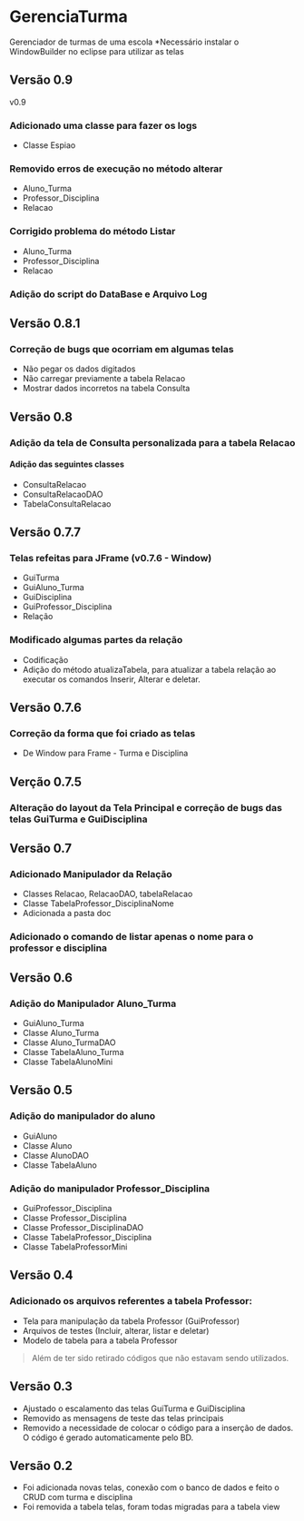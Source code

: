 # GerenciaTurma
Gerenciador de turmas de uma escola
*Necessário instalar o WindowBuilder no eclipse para utilizar as telas
## Versão 0.9
v0.9
### Adicionado uma classe para fazer os logs
- Classe Espiao

### Removido erros de execução no método alterar
- Aluno_Turma
- Professor_Disciplina
- Relacao

### Corrigido problema do método Listar
- Aluno_Turma
- Professor_Disciplina
- Relacao

### Adição do script do DataBase e Arquivo Log

## Versão 0.8.1
### Correção de bugs que ocorriam em algumas telas
- Não pegar os dados digitados
- Não carregar previamente a tabela Relacao
- Mostrar dados incorretos na tabela Consulta

## Versão 0.8
### Adição da tela de Consulta personalizada para a tabela Relacao
#### Adição das seguintes classes
- ConsultaRelacao
- ConsultaRelacaoDAO
- TabelaConsultaRelacao

## Versão 0.7.7

### Telas refeitas para JFrame (v0.7.6 - Window)
- GuiTurma
- GuiAluno_Turma
- GuiDisciplina
- GuiProfessor_Disciplina
- Relação

### Modificado algumas partes da relação
- Codificação
- Adição do método atualizaTabela, para atualizar a tabela relação ao executar os comandos Inserir, Alterar e deletar.

## Versão 0.7.6

### Correção da forma que foi criado as telas
- De Window para Frame - Turma e Disciplina

## Verção 0.7.5

### Alteração do layout da Tela Principal e correção de bugs das telas GuiTurma e GuiDisciplina

## Versão 0.7

### Adicionado Manipulador da Relação
- Classes Relacao, RelacaoDAO, tabelaRelacao
- Classe TabelaProfessor_DisciplinaNome
- Adicionada a pasta doc

### Adicionado o comando de listar apenas o nome para o professor e disciplina

## Versão 0.6

### Adição do Manipulador Aluno_Turma
- GuiAluno_Turma
- Classe Aluno_Turma
- Classe Aluno_TurmaDAO
- Classe TabelaAluno_Turma
- Classe TabelaAlunoMini

## Versão 0.5

### Adição do manipulador do aluno
- GuiAluno
- Classe Aluno
- Classe AlunoDAO
- Classe TabelaAluno

### Adição do manipulador Professor_Disciplina
- GuiProfessor_Disciplina
- Classe Professor_Disciplina
- Classe Professor_DisciplinaDAO
- Classe TabelaProfessor_Disciplina
- Classe TabelaProfessorMini

## Versão 0.4
### Adicionado os arquivos referentes a tabela Professor:
- Tela para manipulação da tabela Professor (GuiProfessor)
- Arquivos de testes (Incluir, alterar, listar e deletar)
- Modelo de tabela para a tabela Professor
> Além de ter sido retirado códigos que não estavam sendo utilizados.

## Versão 0.3
- Ajustado o escalamento das telas GuiTurma e GuiDisciplina
- Removido as mensagens de teste das telas principais
- Removido a necessidade de colocar o código para a inserção de dados. O código é gerado automaticamente pelo BD.

## Versão 0.2
- Foi adicionada novas telas, conexão com o banco de dados e feito o CRUD com turma e disciplina
- Foi removida a tabela telas, foram todas migradas para a tabela view
